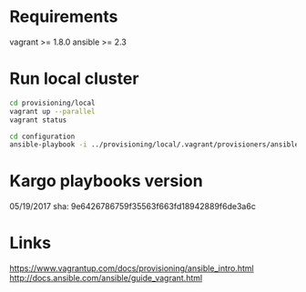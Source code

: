 # Requirements

vagrant >= 1.8.0
ansible >= 2.3

# Run local cluster

```bash
cd provisioning/local
vagrant up --parallel
vagrant status

cd configuration
ansible-playbook -i ../provisioning/local/.vagrant/provisioners/ansible/inventory/vagrant_ansible_inventory cluster.yml -b --flush-cache -v
```

# Kargo playbooks version

05/19/2017
sha: 9e6426786759f35563f663fd18942889f6de3a6c

# Links

https://www.vagrantup.com/docs/provisioning/ansible_intro.html
http://docs.ansible.com/ansible/guide_vagrant.html